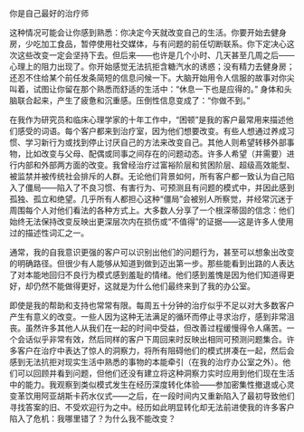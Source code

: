 你是自己最好的治疗师

这种情况可能会让你感到熟悉：你决定今天就改变自己的生活。你要开始去健身房，少吃加工食品，暂停使用社交媒体，与有问题的前任切断联系。你下定决心这次这些改变一定会坚持下去。但后来——也许是几个小时、几天甚至几周之后——心理上的阻力出现了。你开始感觉无法抗拒含糖汽水的诱惑；没有精力去健身房；还忍不住给某个前任发条简短的信息问候一下。大脑开始用令人信服的故事对你尖叫着，试图让你留在那个熟悉而舒适的生活中：“休息一下也是应得的。” 身体和头脑联合起来，产生了疲惫和沉重感。压倒性信息变成了：“你做不到。”

在我作为研究员和临床心理学家的十年工作中，“困顿”是我的客户最常用来描述他们感受的词语。每个客户都来到治疗室，因为他们想要改变。有些人想通过养成习惯、学习新行为或找到停止讨厌自己的方法来改变自己。其他人则希望转移外部事物，比如改变与父母、配偶或同事之间存在的问题动态。许多人希望（并需要）进行内部和外部两方面的改变。我曾经治疗过富裕阶层和贫困阶层、超级高效能型、被监禁并被传统社会排斥的人群。无论他们背景如何，所有客户都一致认为自己陷入了僵局——陷入了不良习惯、有害行为、可预测且有问题的模式中，并因此感到孤独、孤立和绝望。几乎所有人都担心这种“僵局”会被别人所察觉，并经常沉迷于周围每个人对他们看法的各种方式上。大多数人分享了一个根深蒂固的信念：他们始终无法保持改变反映出更深层次内在损伤或“不值得”的证据——这是许多人使用过的描述性词汇之一。

通常，我的自我意识更强的客户可以识别出他们的问题行为，甚至可以想象出改变的明确路径。但很少有人能够从知道到做到迈出第一步。那些能看到出路的人表达了对本能地回归不良行为模式感到羞耻的情绪。他们感到羞愧是因为他们知道得更好，却仍然不能做得更好，这就是为什么他们最终来到了我的办公室。

即使是我的帮助和支持也常常有限。每周五十分钟的治疗似乎不足以对大多数客户产生有意义的改变。一些人因为这种无法满足的循环而停止寻求治疗，感到非常沮丧。虽然许多其他人从我们在一起的时间中受益，但改善过程缓慢得令人痛苦。一个会话似乎非常有效，然后同样的客户下周回来时反映出相同可预测问题集合。许多客户在治疗中表达了惊人的洞察力，将所有阻碍他们的模式拼凑在一起，然后会感到无法抗拒对现实生活中熟悉的事物的本能牵引（在我的治疗办公室之外）。他们可以回顾并看到问题，但他们还没有建立将这种洞察力实时应用到他们现在生活中的能力。我观察到类似模式发生在经历深度转化体验——参加密集性撤退或心灵变革饮用阿亚胡斯卡药水仪式——之后，在一段时间内又重新陷入了最初导致他们寻找答案的旧、不受欢迎行为之中。经历如此明显转化却无法前进使我的许多客户陷入了危机：我哪里错了？为什么我不能改变？